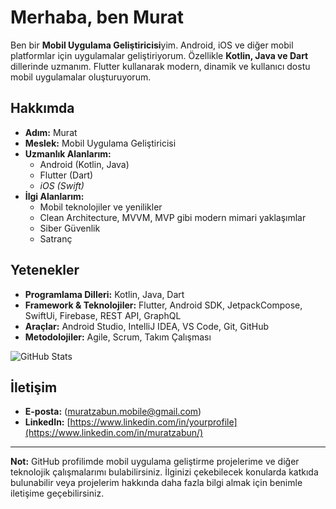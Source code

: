 # Merhaba, ben Murat

Ben bir **Mobil Uygulama Geliştiricisi**yim. Android, iOS ve diğer mobil platformlar için uygulamalar geliştiriyorum. Özellikle **Kotlin, Java ve Dart** dillerinde uzmanım. Flutter kullanarak modern, dinamik ve kullanıcı dostu mobil uygulamalar oluşturuyorum.

## Hakkımda

- **Adım:** Murat
- **Meslek:** Mobil Uygulama Geliştiricisi
- **Uzmanlık Alanlarım:**
  - Android (Kotlin, Java)
  - Flutter (Dart)
  - *iOS (Swift)* 
- **İlgi Alanlarım:**
  - Mobil teknolojiler ve yenilikler
  - Clean Architecture, MVVM, MVP gibi modern mimari yaklaşımlar
  - Siber Güvenlik
  - Satranç

## Yetenekler

- **Programlama Dilleri:** Kotlin, Java, Dart
- **Framework & Teknolojiler:** Flutter, Android SDK, JetpackCompose, SwiftUi, Firebase, REST API, GraphQL
- **Araçlar:** Android Studio, IntelliJ IDEA, VS Code, Git, GitHub
- **Metodolojiler:** Agile, Scrum, Takım Çalışması



![GitHub Stats](https://github-readme-stats.vercel.app/api?username=JamEvolution&show_icons=true&theme=radical)

## İletişim

- **E-posta:** (muratzabun.mobile@gmail.com)
- **LinkedIn:** [https://www.linkedin.com/in/yourprofile](https://www.linkedin.com/in/muratzabun/)

---

**Not:** GitHub profilimde mobil uygulama geliştirme projelerime ve diğer teknolojik çalışmalarımı bulabilirsiniz. İlginizi çekebilecek konularda katkıda bulunabilir veya projelerim hakkında daha fazla bilgi almak için benimle iletişime geçebilirsiniz.
